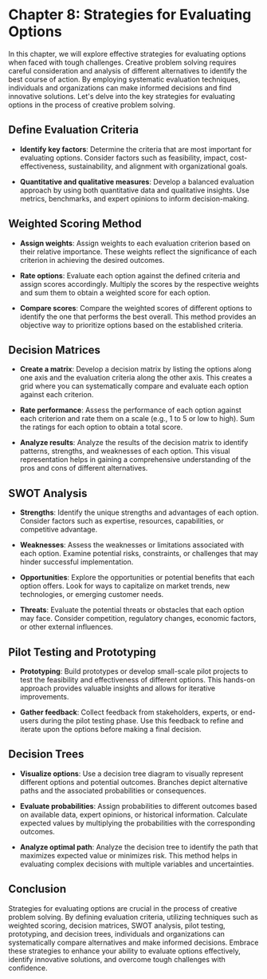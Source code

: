 Chapter 8: Strategies for Evaluating Options
============================================

In this chapter, we will explore effective strategies for evaluating options when faced with tough challenges. Creative problem solving requires careful consideration and analysis of different alternatives to identify the best course of action. By employing systematic evaluation techniques, individuals and organizations can make informed decisions and find innovative solutions. Let's delve into the key strategies for evaluating options in the process of creative problem solving.

Define Evaluation Criteria
--------------------------

* **Identify key factors**: Determine the criteria that are most important for evaluating options. Consider factors such as feasibility, impact, cost-effectiveness, sustainability, and alignment with organizational goals.

* **Quantitative and qualitative measures**: Develop a balanced evaluation approach by using both quantitative data and qualitative insights. Use metrics, benchmarks, and expert opinions to inform decision-making.

Weighted Scoring Method
-----------------------

* **Assign weights**: Assign weights to each evaluation criterion based on their relative importance. These weights reflect the significance of each criterion in achieving the desired outcomes.

* **Rate options**: Evaluate each option against the defined criteria and assign scores accordingly. Multiply the scores by the respective weights and sum them to obtain a weighted score for each option.

* **Compare scores**: Compare the weighted scores of different options to identify the one that performs the best overall. This method provides an objective way to prioritize options based on the established criteria.

Decision Matrices
-----------------

* **Create a matrix**: Develop a decision matrix by listing the options along one axis and the evaluation criteria along the other axis. This creates a grid where you can systematically compare and evaluate each option against each criterion.

* **Rate performance**: Assess the performance of each option against each criterion and rate them on a scale (e.g., 1 to 5 or low to high). Sum the ratings for each option to obtain a total score.

* **Analyze results**: Analyze the results of the decision matrix to identify patterns, strengths, and weaknesses of each option. This visual representation helps in gaining a comprehensive understanding of the pros and cons of different alternatives.

SWOT Analysis
-------------

* **Strengths**: Identify the unique strengths and advantages of each option. Consider factors such as expertise, resources, capabilities, or competitive advantage.

* **Weaknesses**: Assess the weaknesses or limitations associated with each option. Examine potential risks, constraints, or challenges that may hinder successful implementation.

* **Opportunities**: Explore the opportunities or potential benefits that each option offers. Look for ways to capitalize on market trends, new technologies, or emerging customer needs.

* **Threats**: Evaluate the potential threats or obstacles that each option may face. Consider competition, regulatory changes, economic factors, or other external influences.

Pilot Testing and Prototyping
-----------------------------

* **Prototyping**: Build prototypes or develop small-scale pilot projects to test the feasibility and effectiveness of different options. This hands-on approach provides valuable insights and allows for iterative improvements.

* **Gather feedback**: Collect feedback from stakeholders, experts, or end-users during the pilot testing phase. Use this feedback to refine and iterate upon the options before making a final decision.

Decision Trees
--------------

* **Visualize options**: Use a decision tree diagram to visually represent different options and potential outcomes. Branches depict alternative paths and the associated probabilities or consequences.

* **Evaluate probabilities**: Assign probabilities to different outcomes based on available data, expert opinions, or historical information. Calculate expected values by multiplying the probabilities with the corresponding outcomes.

* **Analyze optimal path**: Analyze the decision tree to identify the path that maximizes expected value or minimizes risk. This method helps in evaluating complex decisions with multiple variables and uncertainties.

Conclusion
----------

Strategies for evaluating options are crucial in the process of creative problem solving. By defining evaluation criteria, utilizing techniques such as weighted scoring, decision matrices, SWOT analysis, pilot testing, prototyping, and decision trees, individuals and organizations can systematically compare alternatives and make informed decisions. Embrace these strategies to enhance your ability to evaluate options effectively, identify innovative solutions, and overcome tough challenges with confidence.
